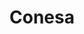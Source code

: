 ---
order: 9
thumbnail: /images/brokers-and-realtors/portfolio/conesa/thumbnail.jpg
title: Conesa
credit: Monoblock
slides:
  - image: /images/brokers-and-realtors/portfolio/conesa/slide-1.jpg
    proportion: video
  - image: /images/brokers-and-realtors/portfolio/conesa/slide-2.jpg
    proportion: video
  - image: /images/brokers-and-realtors/portfolio/conesa/slide-3.jpg
    proportion: video
  - image: /images/brokers-and-realtors/portfolio/conesa/slide-4.jpg
    proportion: video
  - image: /images/brokers-and-realtors/portfolio/conesa/slide-5.jpg
    proportion: video
---